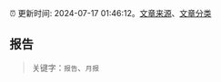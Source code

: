 :alarm_clock: 更新时间: 2024-07-17 01:46:12。[文章来源](/README.md)、[文章分类](/TAGS.md)

## 报告


> 关键字：`报告`、`月报`



